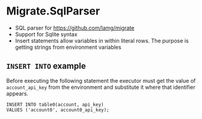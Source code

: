 # Migrate.SqlParser

- SQL parser for https://github.com/lamg/migrate
- Support for Sqlite syntax
- Insert statements allow variables in within literal rows. The purpose is getting strings from environment variables

## `INSERT INTO` example

Before executing the following statement the executor must get the value of `account_api_key` from the environment and substitute it where that identifier appears.

```sqlite
INSERT INTO table0(account, api_key)
VALUES ('account0', account0_api_key);
```